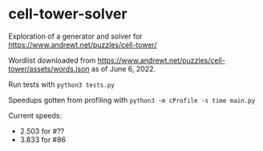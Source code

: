 # cell-tower-solver
Exploration of a generator and solver for https://www.andrewt.net/puzzles/cell-tower/

Wordlist downloaded from https://www.andrewt.net/puzzles/cell-tower/assets/words.json as of June 6, 2022.

Run tests with `python3 tests.py`

Speedups gotten from profiling with `python3 -m cProfile -s time main.py`

Current speeds:
* 2.503 for #??
* 3.833 for #86
